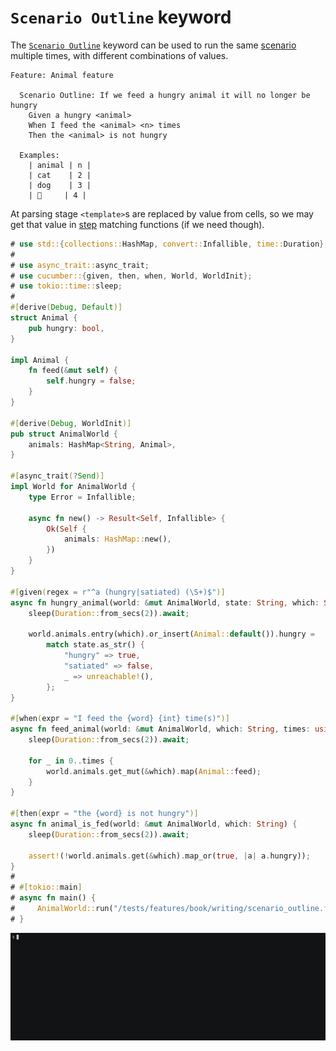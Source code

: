 `Scenario Outline` keyword
==========================

The [`Scenario Outline`] keyword can be used to run the same [scenario] multiple times, with different combinations of values.

```gherkin
Feature: Animal feature

  Scenario Outline: If we feed a hungry animal it will no longer be hungry
    Given a hungry <animal>
    When I feed the <animal> <n> times
    Then the <animal> is not hungry

  Examples: 
    | animal | n |
    | cat    | 2 |
    | dog    | 3 |
    | 🦀     | 4 |
```

At parsing stage `<template>`s are replaced by value from cells, so we may get that value in [step] matching functions (if we need though).

```rust
# use std::{collections::HashMap, convert::Infallible, time::Duration};
#
# use async_trait::async_trait;
# use cucumber::{given, then, when, World, WorldInit};
# use tokio::time::sleep;
#
#[derive(Debug, Default)]
struct Animal {
    pub hungry: bool,
}

impl Animal {
    fn feed(&mut self) {
        self.hungry = false;
    }
}

#[derive(Debug, WorldInit)]
pub struct AnimalWorld {
    animals: HashMap<String, Animal>,
}

#[async_trait(?Send)]
impl World for AnimalWorld {
    type Error = Infallible;

    async fn new() -> Result<Self, Infallible> {
        Ok(Self {
            animals: HashMap::new(),
        })
    }
}

#[given(regex = r"^a (hungry|satiated) (\S+)$")]
async fn hungry_animal(world: &mut AnimalWorld, state: String, which: String) {
    sleep(Duration::from_secs(2)).await;

    world.animals.entry(which).or_insert(Animal::default()).hungry =
        match state.as_str() {
            "hungry" => true,
            "satiated" => false,
            _ => unreachable!(),
        };
}

#[when(expr = "I feed the {word} {int} time(s)")]
async fn feed_animal(world: &mut AnimalWorld, which: String, times: usize) {
    sleep(Duration::from_secs(2)).await;

    for _ in 0..times {
        world.animals.get_mut(&which).map(Animal::feed);
    }
}

#[then(expr = "the {word} is not hungry")]
async fn animal_is_fed(world: &mut AnimalWorld, which: String) {
    sleep(Duration::from_secs(2)).await;

    assert!(!world.animals.get(&which).map_or(true, |a| a.hungry));
}
#
# #[tokio::main]
# async fn main() {
#     AnimalWorld::run("/tests/features/book/writing/scenario_outline.feature").await;
# }
```
![record](../rec/writing_scenario_outline.gif)




[`Scenario Outline`]: https://cucumber.io/docs/gherkin/reference#scenario-outline
[scenario]: https://cucumber.io/docs/gherkin/reference#example
[step]: https://cucumber.io/docs/gherkin/reference#steps
